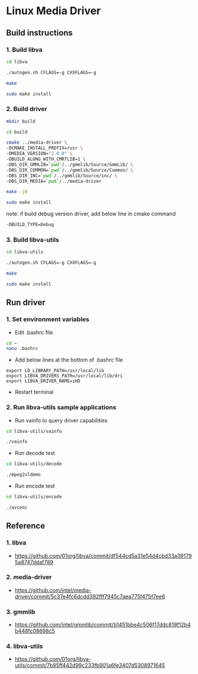 # Linux Media Driver 

## Build instructions

### 1. Build libva

```bash
cd libva

./autogen.sh CFLAGS=-g CXXFLAGS=-g

make

sudo make install
```

### 2. Build driver

```bash
mkdir build

cd build

cmake ../media-driver \
-DCMAKE_INSTALL_PREFIX=/usr \
-DMEDIA_VERSION="2.0.0" \
-DBUILD_ALONG_WITH_CMRTLIB=1 \
-DBS_DIR_GMMLIB=`pwd`/../gmmlib/Source/GmmLib/ \
-DBS_DIR_COMMON=`pwd`/../gmmlib/Source/Common/ \
-DBS_DIR_INC=`pwd`/../gmmlib/Source/inc/ \
-DBS_DIR_MEDIA=`pwd`/../media-driver

make -j8

sudo make install
```
note: if build debug version driver, add below line in cmake command
```bash
-DBUILD_TYPE=Debug
```

### 3. Build libva-utils

```bash
cd libva-utils

./autogen.sh CFLAGS=-g CXXFLAGS=-g

make

sudo make install
```

## Run driver

### 1. Set environment variables
* Edit .bashrc file
```bash
cd ~
nano .bashrc
```
* Add below lines at the bottom of .bashrc file
```
export LD_LIBRARY_PATH=/usr/local/lib
export LIBVA_DRIVERS_PATH=/usr/local/lib/dri
export LIBVA_DRIVER_NAME=iHD
```
* Restart terminal

### 2. Run libva-utils sample applications

  * Run vainfo to query driver capabilities
```bash
cd libva-utils/vainfo

./vainfo
```
  * Run decode test
```bash
cd libva-utils/decode

./mpeg2vldemo
```

  * Run encode test
```bash
cd libva-utils/encode

./avcenc
```

## Reference

### 1. libva
- https://github.com/01org/libva/commit/df544cd5a31e54d4cbd33a391795a8747ddaf789
### 2. media-driver
- https://github.com/intel/media-driver/commit/5c37e4fc6dcdd392fff7945c7aea775f475f7ee6
### 3. gmmlib
- https://github.com/intel/gmmlib/commit/b1451bbe4c506f17ddc819f12b4b448fc08698c5
### 4. libva-utils
- https://github.com/01org/libva-utils/commit/7b85ff442d99c233fb901a6fe3407d5308971645
